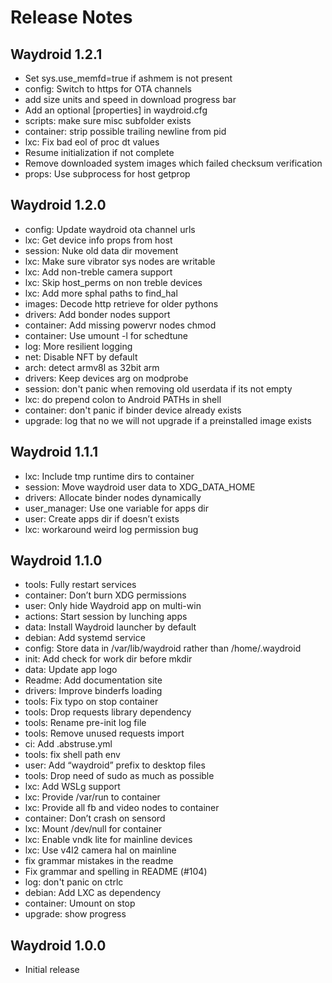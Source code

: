 # Release Notes

## Waydroid 1.2.1

  * Set sys.use_memfd=true if ashmem is not present
  * config: Switch to https for OTA channels
  * add size units and speed in download progress bar
  * Add an optional [properties] in waydroid.cfg
  * scripts: make sure misc subfolder exists
  * container: strip possible trailing newline from pid
  * lxc: Fix bad eol of proc dt values
  * Resume initialization if not complete
  * Remove downloaded system images which failed checksum verification
  * props: Use subprocess for host getprop

## Waydroid 1.2.0

  * config: Update waydroid ota channel urls
  * lxc: Get device info props from host
  * session: Nuke old data dir movement
  * lxc: Make sure vibrator sys nodes are writable
  * lxc: Add non-treble camera support
  * lxc: Skip host_perms on non treble devices
  * lxc: Add more sphal paths to find_hal
  * images: Decode http retrieve for older pythons
  * drivers: Add bonder nodes support
  * container: Add missing powervr nodes chmod
  * container: Use umount -l for schedtune
  * log: More resilient logging
  * net: Disable NFT by default
  * arch: detect armv8l as 32bit arm
  * drivers: Keep devices arg on modprobe
  * session: don't panic when removing old userdata if its not empty
  * lxc: do prepend colon to Android PATHs in shell
  * container: don't panic if binder device already exists
  * upgrade: log that no we will not upgrade if a preinstalled image exists

## Waydroid 1.1.1

  * lxc: Include tmp runtime dirs to container
  * session: Move waydroid user data to XDG_DATA_HOME
  * drivers: Allocate binder nodes dynamically
  * user_manager: Use one variable for apps dir
  * user: Create apps dir if doesn’t exists
  * lxc: workaround weird log permission bug

## Waydroid 1.1.0

  * tools: Fully restart services
  * container: Don’t burn XDG permissions
  * user: Only hide Waydroid app on multi-win
  * actions: Start session by lunching apps
  * data: Install Waydroid launcher by default
  * debian: Add systemd service
  * config: Store data in /var/lib/waydroid rather than /home/.waydroid
  * init: Add check for work dir before mkdir
  * data: Update app logo
  * Readme: Add documentation site
  * drivers: Improve binderfs loading
  * tools: Fix typo on stop container
  * tools: Drop requests library dependency
  * tools: Rename pre-init log file
  * tools: Remove unused requests import
  * ci: Add .abstruse.yml
  * tools: fix shell path env
  * user: Add “waydroid” prefix to desktop files
  * tools: Drop need of sudo as much as possible
  * lxc: Add WSLg support
  * lxc: Provide /var/run to container
  * lxc: Provide all fb and video nodes to container
  * container: Don’t crash on sensord
  * lxc: Mount /dev/null for container
  * lxc: Enable vndk lite for mainline devices
  * lxc: Use v4l2 camera hal on mainline
  * fix grammar mistakes in the readme
  * Fix grammar and spelling in README (#104)
  * log: don't panic on ctrlc
  * debian: Add LXC as dependency
  * container: Umount on stop
  * upgrade: show progress

## Waydroid 1.0.0

  * Initial release
